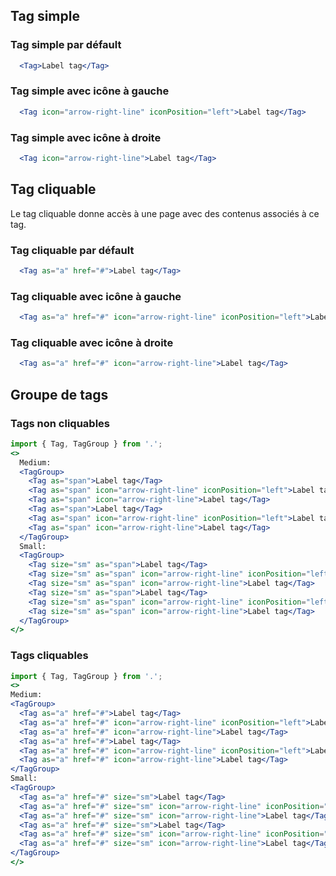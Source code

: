 ## Tag simple

### Tag simple par défault
```jsx
  <Tag>Label tag</Tag>
```
### Tag simple avec icône à gauche
```jsx
  <Tag icon="arrow-right-line" iconPosition="left">Label tag</Tag>
```
### Tag simple avec icône à droite
```jsx
  <Tag icon="arrow-right-line">Label tag</Tag>
```

## Tag cliquable

Le tag cliquable donne accès à une page avec des contenus associés à ce tag.

### Tag cliquable par défault
```jsx
  <Tag as="a" href="#">Label tag</Tag>
```
### Tag cliquable avec icône à gauche
```jsx
  <Tag as="a" href="#" icon="arrow-right-line" iconPosition="left">Label tag</Tag>
```
### Tag cliquable avec icône à droite
```jsx
  <Tag as="a" href="#" icon="arrow-right-line">Label tag</Tag>
```

## Groupe de tags

### Tags non cliquables
```jsx
import { Tag, TagGroup } from '.';
<>
  Medium:
  <TagGroup>
    <Tag as="span">Label tag</Tag>
    <Tag as="span" icon="arrow-right-line" iconPosition="left">Label tag</Tag>
    <Tag as="span" icon="arrow-right-line">Label tag</Tag>
    <Tag as="span">Label tag</Tag>
    <Tag as="span" icon="arrow-right-line" iconPosition="left">Label tag</Tag>
    <Tag as="span" icon="arrow-right-line">Label tag</Tag>
  </TagGroup>
  Small:
  <TagGroup>
    <Tag size="sm" as="span">Label tag</Tag>
    <Tag size="sm" as="span" icon="arrow-right-line" iconPosition="left">Label tag</Tag>
    <Tag size="sm" as="span" icon="arrow-right-line">Label tag</Tag>
    <Tag size="sm" as="span">Label tag</Tag>
    <Tag size="sm" as="span" icon="arrow-right-line" iconPosition="left">Label tag</Tag>
    <Tag size="sm" as="span" icon="arrow-right-line">Label tag</Tag>
  </TagGroup>
</>
```

### Tags cliquables
```jsx
import { Tag, TagGroup } from '.';
<>
Medium:
<TagGroup>
  <Tag as="a" href="#">Label tag</Tag>
  <Tag as="a" href="#" icon="arrow-right-line" iconPosition="left">Label tag</Tag>
  <Tag as="a" href="#" icon="arrow-right-line">Label tag</Tag>
  <Tag as="a" href="#">Label tag</Tag>
  <Tag as="a" href="#" icon="arrow-right-line" iconPosition="left">Label tag</Tag>
  <Tag as="a" href="#" icon="arrow-right-line">Label tag</Tag>
</TagGroup>
Small:
<TagGroup>
  <Tag as="a" href="#" size="sm">Label tag</Tag>
  <Tag as="a" href="#" size="sm" icon="arrow-right-line" iconPosition="left">Label tag</Tag>
  <Tag as="a" href="#" size="sm" icon="arrow-right-line">Label tag</Tag>
  <Tag as="a" href="#" size="sm">Label tag</Tag>
  <Tag as="a" href="#" size="sm" icon="arrow-right-line" iconPosition="left">Label tag</Tag>
  <Tag as="a" href="#" size="sm" icon="arrow-right-line">Label tag</Tag>
</TagGroup>
</>
```
